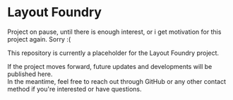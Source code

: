 # Layout Foundry

Project on pause, until there is enough interest, or i get motivation for this project again. Sorry :(

This repository is currently a placeholder for the Layout Foundry project.

If the project moves forward, future updates and developments will be published here.  
In the meantime, feel free to reach out through GitHub or any other contact method if you're interested or have questions.
